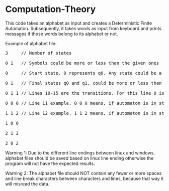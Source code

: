 # Computation-Theory
This code takes an alphabet as input and creates a Deterministic Finite Automaton. Subsequently, it takes words as input from keyboard and prints messages if those words belong to its alphabet or not.

Example of alphabet file:
<pre>
3     // Number of states

0 1   // Symbols could be more or less than the given ones

0     // Start state. 0 represents q0. Any state could be a start state

0 1   // Final states q0 and q1, could be more or less than the given ones

0 1 1 // Lines 10-15 are the transitions. For this line 0 is current state, 1 is incoming input and 1 is next state

0 0 0 // Line 11 example. 0 0 0 means, if automaton is in state 0 (q0) with 0 as input it will stay to state 0 (q0)

1 1 2 // Line 12 example. 1 1 2 means, if automaton is in state 1 (q1) with 1 as input it will move to state 2 (q2)

1 0 0

2 1 2

2 0 2
</pre>

Warning 1: Due to the different line endings between linux and windows, alphabet files should be saved based on linux line ending otherwise the program will not have the expected results.

Warning 2: The alphabet file should NOT contain any fewer or more spaces and line break characters between characters and lines, because that way it will misread the data.

